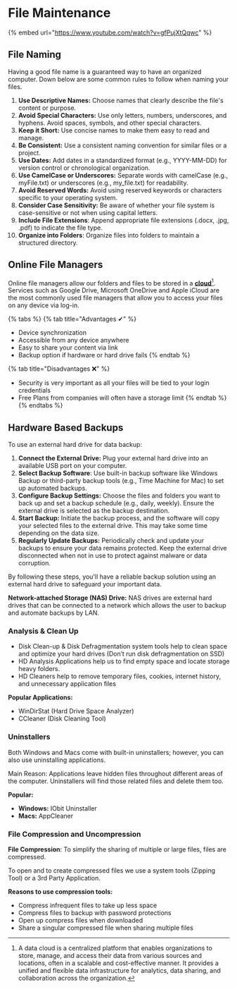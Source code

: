 # File Maintenance

{% embed url="https://www.youtube.com/watch?v=gfPujXtQqwc" %}

## File Naming

Having a good file name is a guaranteed way to have an organized computer. Down below are some common rules to follow when naming your files.

1. **Use Descriptive Names:** Choose names that clearly describe the file's content or purpose.
2. **Avoid Special Characters:** Use only letters, numbers, underscores, and hyphens. Avoid spaces, symbols, and other special characters.
3. **Keep it Short:** Use concise names to make them easy to read and manage.
4. **Be Consistent:** Use a consistent naming convention for similar files or a project.
5. **Use Dates:** Add dates in a standardized format (e.g., YYYY-MM-DD) for version control or chronological organization.
6. **Use CamelCase or Underscores:** Separate words with camelCase (e.g., myFile.txt) or underscores (e.g., my\_file.txt) for readability.
7. **Avoid Reserved Words:** Avoid using reserved keywords or characters specific to your operating system.
8. **Consider Case Sensitivity:** Be aware of whether your file system is case-sensitive or not when using capital letters.
9. **Include File Extensions**: Append appropriate file extensions (.docx, .jpg, .pdf) to indicate the file type.
10. **Organize into Folders**: Organize files into folders to maintain a structured directory.

## Online File Managers

Online file managers allow our folders and files to be stored in a [**cloud**](#user-content-fn-1)[^1]. Services such as Google Drive, Microsoft OneDrive and Apple iCloud are the most commonly used file managers that allow you to access your files on any device via log-in.

{% tabs %}
{% tab title="Advantages ✔" %}
* Device synchronization&#x20;
* Accessible from any device anywhere&#x20;
* Easy to share your content via link
* Backup option if hardware or hard drive fails
{% endtab %}

{% tab title="Disadvantages ❌" %}
* Security is very important as all your files will be tied to your login credentials
* Free Plans from companies will often have a storage limit
{% endtab %}
{% endtabs %}

## Hardware Based Backups

To use an external hard drive for data backup:

1. **Connect the External Drive:** Plug your external hard drive into an available USB port on your computer.
2. **Select Backup Software**: Use built-in backup software like Windows Backup or third-party backup tools (e.g., Time Machine for Mac) to set up automated backups.
3. **Configure Backup Settings:** Choose the files and folders you want to back up and set a backup schedule (e.g., daily, weekly). Ensure the external drive is selected as the backup destination.
4. **Start Backup:** Initiate the backup process, and the software will copy your selected files to the external drive. This may take some time depending on the data size.
5. **Regularly Update Backups:** Periodically check and update your backups to ensure your data remains protected. Keep the external drive disconnected when not in use to protect against malware or data corruption.

By following these steps, you'll have a reliable backup solution using an external hard drive to safeguard your important data.

**Network-attached Storage (NAS) Drive:** NAS drives are external hard drives that can be connected to a network which allows the user to backup and automate backups by LAN.

### Analysis & Clean Up

* Disk Clean-up & Disk Defragmentation system tools help to clean space and optimize your hard drives (Don’t run disk defragmentation on SSD)
* HD Analysis Applications help us to find empty space and locate storage heavy folders.
* HD Cleaners help to remove temporary files, cookies, internet history, and unnecessary application files

**Popular Applications:**

* WinDirStat (Hard Drive Space Analyzer)
* CCleaner (Disk Cleaning Tool)

### Uninstallers

Both Windows and Macs come with built-in uninstallers; however, you can also use uninstalling applications.

Main Reason: Applications leave hidden files throughout different areas of the computer. Uninstallers will find those related files and delete them too.

**Popular:**

* **Windows:** IObit Uninstaller
* **Macs:** AppCleaner

### File Compression and Uncompression

**File Compression**: To simplify the sharing of multiple or large files, files are compressed.

To open and to create compressed files we use a system tools (Zipping Tool) or a 3rd Party Application.

**Reasons to use compression tools:**

* Compress infrequent files to take up less space
* Compress files to backup with password protections
* Open up compress files when downloaded
* Share a singular compressed file when sharing multiple files

[^1]: A data cloud is a centralized platform that enables organizations to store, manage, and access their data from various sources and locations, often in a scalable and cost-effective manner. It provides a unified and flexible data infrastructure for analytics, data sharing, and collaboration across the organization.

